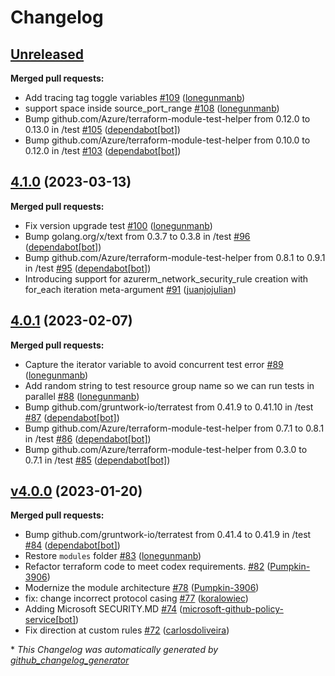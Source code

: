 # Changelog

## [Unreleased](https://github.com/Azure/terraform-azurerm-network-security-group/tree/HEAD)

**Merged pull requests:**

- Add tracing tag toggle variables [\#109](https://github.com/Azure/terraform-azurerm-network-security-group/pull/109) ([lonegunmanb](https://github.com/lonegunmanb))
- support space inside source\_port\_range [\#108](https://github.com/Azure/terraform-azurerm-network-security-group/pull/108) ([lonegunmanb](https://github.com/lonegunmanb))
- Bump github.com/Azure/terraform-module-test-helper from 0.12.0 to 0.13.0 in /test [\#105](https://github.com/Azure/terraform-azurerm-network-security-group/pull/105) ([dependabot[bot]](https://github.com/apps/dependabot))
- Bump github.com/Azure/terraform-module-test-helper from 0.10.0 to 0.12.0 in /test [\#103](https://github.com/Azure/terraform-azurerm-network-security-group/pull/103) ([dependabot[bot]](https://github.com/apps/dependabot))

## [4.1.0](https://github.com/Azure/terraform-azurerm-network-security-group/tree/4.1.0) (2023-03-13)

**Merged pull requests:**

- Fix version upgrade test [\#100](https://github.com/Azure/terraform-azurerm-network-security-group/pull/100) ([lonegunmanb](https://github.com/lonegunmanb))
- Bump golang.org/x/text from 0.3.7 to 0.3.8 in /test [\#96](https://github.com/Azure/terraform-azurerm-network-security-group/pull/96) ([dependabot[bot]](https://github.com/apps/dependabot))
- Bump github.com/Azure/terraform-module-test-helper from 0.8.1 to 0.9.1 in /test [\#95](https://github.com/Azure/terraform-azurerm-network-security-group/pull/95) ([dependabot[bot]](https://github.com/apps/dependabot))
- Introducing support for azurerm\_network\_security\_rule creation with for\_each iteration meta-argument [\#91](https://github.com/Azure/terraform-azurerm-network-security-group/pull/91) ([juanjojulian](https://github.com/juanjojulian))

## [4.0.1](https://github.com/Azure/terraform-azurerm-network-security-group/tree/4.0.1) (2023-02-07)

**Merged pull requests:**

- Capture the iterator variable to avoid concurrent test error [\#89](https://github.com/Azure/terraform-azurerm-network-security-group/pull/89) ([lonegunmanb](https://github.com/lonegunmanb))
- Add random string to test resource group name so we can run tests in parallel [\#88](https://github.com/Azure/terraform-azurerm-network-security-group/pull/88) ([lonegunmanb](https://github.com/lonegunmanb))
- Bump github.com/gruntwork-io/terratest from 0.41.9 to 0.41.10 in /test [\#87](https://github.com/Azure/terraform-azurerm-network-security-group/pull/87) ([dependabot[bot]](https://github.com/apps/dependabot))
- Bump github.com/Azure/terraform-module-test-helper from 0.7.1 to 0.8.1 in /test [\#86](https://github.com/Azure/terraform-azurerm-network-security-group/pull/86) ([dependabot[bot]](https://github.com/apps/dependabot))
- Bump github.com/Azure/terraform-module-test-helper from 0.3.0 to 0.7.1 in /test [\#85](https://github.com/Azure/terraform-azurerm-network-security-group/pull/85) ([dependabot[bot]](https://github.com/apps/dependabot))

## [v4.0.0](https://github.com/Azure/terraform-azurerm-network-security-group/tree/v4.0.0) (2023-01-20)

**Merged pull requests:**

- Bump github.com/gruntwork-io/terratest from 0.41.4 to 0.41.9 in /test [\#84](https://github.com/Azure/terraform-azurerm-network-security-group/pull/84) ([dependabot[bot]](https://github.com/apps/dependabot))
- Restore `modules` folder [\#83](https://github.com/Azure/terraform-azurerm-network-security-group/pull/83) ([lonegunmanb](https://github.com/lonegunmanb))
- Refactor terraform code to meet codex requirements. [\#82](https://github.com/Azure/terraform-azurerm-network-security-group/pull/82) ([Pumpkin-3906](https://github.com/Pumpkin-3906))
- Modernize the module architecture [\#78](https://github.com/Azure/terraform-azurerm-network-security-group/pull/78) ([Pumpkin-3906](https://github.com/Pumpkin-3906))
- fix: change incorrect protocol casing [\#77](https://github.com/Azure/terraform-azurerm-network-security-group/pull/77) ([koralowiec](https://github.com/koralowiec))
- Adding Microsoft SECURITY.MD [\#74](https://github.com/Azure/terraform-azurerm-network-security-group/pull/74) ([microsoft-github-policy-service[bot]](https://github.com/apps/microsoft-github-policy-service))
- Fix direction at custom rules [\#72](https://github.com/Azure/terraform-azurerm-network-security-group/pull/72) ([carlosdoliveira](https://github.com/carlosdoliveira))



\* *This Changelog was automatically generated by [github_changelog_generator](https://github.com/github-changelog-generator/github-changelog-generator)*
